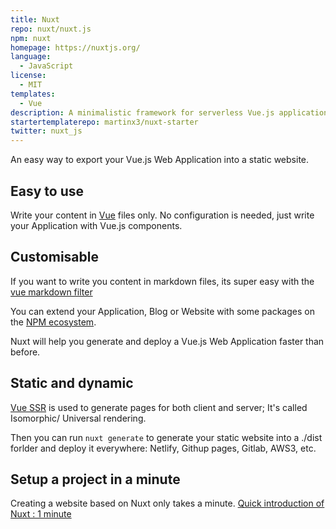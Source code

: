 ```yaml
---
title: Nuxt
repo: nuxt/nuxt.js
npm: nuxt
homepage: https://nuxtjs.org/
language:
  - JavaScript
license:
  - MIT
templates:
  - Vue
description: A minimalistic framework for serverless Vue.js applications.
startertemplaterepo: martinx3/nuxt-starter
twitter: nuxt_js
---
```


An easy way to export your Vue.js Web Application into a static website.

## Easy to use

Write your content in [Vue](https://github.com/vuejs/vue) files only.
No configuration is needed, just write your Application with Vue.js components.

## Customisable

If you want to write you content in markdown files, its super easy with the [vue markdown filter](https://vuejs.org/v2/examples/)

You can extend your Application, Blog or Website with some packages on the [NPM ecosystem](http://npmjs.org/).

Nuxt will help you generate and deploy a Vue.js Web Application faster than before.

## Static and dynamic

[Vue SSR](https://vuejs.org/v2/guide/ssr.html) is used to generate pages for both client and server;
It's called Isomorphic/ Universal rendering.

Then you can run `nuxt generate` to generate your static website into a ./dist forlder and deploy it everywhere:
Netlify, Githup pages, Gitlab, AWS3, etc.

## Setup a project in a minute

Creating a website based on Nuxt only takes a minute.
[Quick introduction of Nuxt : 1 minute](http://nuxtjs.org/examples)

